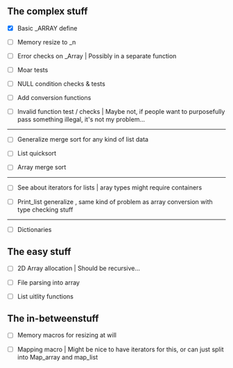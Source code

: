 ## The complex stuff

- [x] Basic _ARRAY define

- [ ] Memory resize to _n

- [ ] Error checks on _Array | Possibly in a separate function

- [ ] Moar tests

- [ ] NULL condition checks & tests

- [ ] Add conversion functions

- [ ] Invalid function test / checks | Maybe not, if people want to purposefully pass something illegal, it's not my problem...

-----

- [ ] Generalize merge sort for any kind of list data

- [ ] List quicksort

- [ ] Array merge sort


----

- [ ] See about iterators for lists | aray types might require containers

- [ ] Print_list generalize , same kind of problem as array conversion with type checking stuff

----

- [ ] Dictionaries

## The easy stuff

- [ ] 2D Array allocation | Should be recursive...

- [ ] File parsing into array

- [ ] List uitlity functions

## The in-betweenstuff

- [ ] Memory macros for resizing at will

- [ ] Mapping macro | Might be nice to have iterators for this, or can just split into Map_array  and map_list

